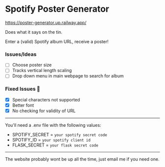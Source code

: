 # Spotify Poster Generator

https://poster-generator.up.railway.app/

Does what it says on the tin.

Enter a (valid) Spotify album URL, receive a poster!

### Issues/Ideas
- [ ] Choose poster size
- [ ] Tracks vertical length scaling
- [ ] Drop down menu in main webpage to search for album
  
### Fixed Issues 🎉
- [x] Special characters not supported
- [x] Better font
- [X] No checking for validity of URL
---

You'll need a .env file with the following values:
- SPOTIFY_SECRET = `your spotify secret code`
- SPOTIFY_ID = `your spotify client id`
- FLASK_SECRET = `your flask secret code`

---
The website probably wont be up all the time, just email me if you need one.
